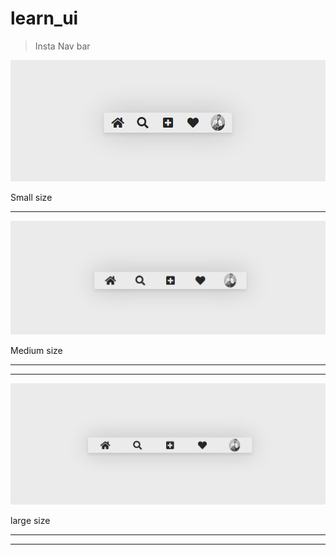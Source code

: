 # learn_ui

> Insta Nav bar

![small size](./img/small.png)

Small size

---

![medium size](./img/medium.png)

Medium size

---

---

![medium size](./img/large.png)

large size

---

---
